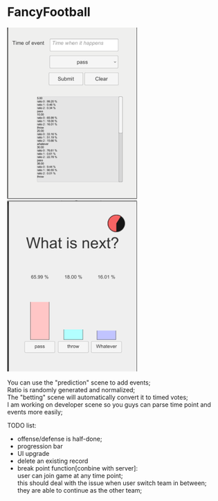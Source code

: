 # FancyFootball
<img src="https://github.com/lunaticAnn/FancyFootball/blob/master/developing.png" width="300">
<img src="https://github.com/lunaticAnn/FancyFootball/blob/master/voting.png" width="300">

You can use the "prediction" scene to add events; <br>
Ratio is randomly generated and normalized; <br>
The "betting" scene will automatically convert it to timed votes;<br>
I am working on developer scene so you guys can parse time point and events more easily;

TODO list:
- offense/defense is half-done;
- progression bar
- UI upgrade
- delete an existing record 
- break point function[conbine with server]:<br>
  user can join game at any time point; <br>
  this should deal with the issue when user switch team in between;<br>
  they are able to continue as the other team;<br>
